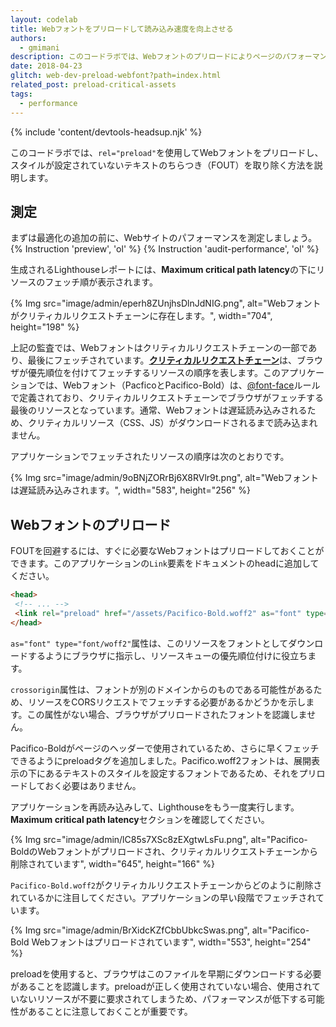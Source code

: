 ```yaml
---
layout: codelab
title: Webフォントをプリロードして読み込み速度を向上させる
authors:
  - gmimani
description: このコードラボでは、Webフォントのプリロードによりページのパフォーマンスを向上させる方法を学びます。
date: 2018-04-23
glitch: web-dev-preload-webfont?path=index.html
related_post: preload-critical-assets
tags:
  - performance
---
```


{% include 'content/devtools-headsup.njk' %}

このコードラボでは、`rel="preload"`を使用してWebフォントをプリロードし、スタイルが設定されていないテキストのちらつき（FOUT）を取り除く方法を説明します。

## 測定

まずは最適化の追加の前に、Webサイトのパフォーマンスを測定しましょう。{% Instruction 'preview', 'ol' %} {% Instruction 'audit-performance', 'ol' %}

生成されるLighthouseレポートには、**Maximum critical path latency**の下にリソースのフェッチ順が表示されます。

{% Img src="image/admin/eperh8ZUnjhsDlnJdNIG.png", alt="Webフォントがクリティカルリクエストチェーンに存在します。", width="704", height="198" %}

上記の監査では、Webフォントはクリティカルリクエストチェーンの一部であり、最後にフェッチされています。[**クリティカルリクエストチェーン**](https://developer.chrome.com/docs/lighthouse/performance/critical-request-chains/)は、ブラウザが優先順位を付けてフェッチするリソースの順序を表します。このアプリケーションでは、Webフォント（PacficoとPacifico-Bold）は、[@font-face](https://developers.google.com/web/fundamentals/performance/optimizing-content-efficiency/webfont-optimization#defining_a_font_family_with_font-face)ルールで定義されており、クリティカルリクエストチェーンでブラウザがフェッチする最後のリソースとなっています。通常、Webフォントは遅延読み込みされるため、クリティカルリソース（CSS、JS）がダウンロードされるまで読み込まれません。

アプリケーションでフェッチされたリソースの順序は次のとおりです。

{% Img src="image/admin/9oBNjZORrBj6X8RVlr9t.png", alt="Webフォントは遅延読み込みされます。", width="583", height="256" %}

## Webフォントのプリロード

FOUTを回避するには、すぐに必要なWebフォントはプリロードしておくことができます。このアプリケーションの`Link`要素をドキュメントのheadに追加してください。

```html
<head>
 <!-- ... -->
 <link rel="preload" href="/assets/Pacifico-Bold.woff2" as="font" type="font/woff2" crossorigin>
</head>
```

`as="font" type="font/woff2"`属性は、このリソースをフォントとしてダウンロードするようにブラウザに指示し、リソースキューの優先順位付けに役立ちます。

`crossorigin`属性は、フォントが別のドメインからのものである可能性があるため、リソースをCORSリクエストでフェッチする必要があるかどうかを示します。この属性がない場合、ブラウザがプリロードされたフォントを認識しません。

Pacifico-Boldがページのヘッダーで使用されているため、さらに早くフェッチできるようにpreloadタグを追加しました。Pacifico.woff2フォントは、展開表示の下にあるテキストのスタイルを設定するフォントであるため、それをプリロードしておく必要はありません。

アプリケーションを再読み込みして、Lighthouseをもう一度実行します。**Maximum critical path latency**セクションを確認してください。

{% Img src="image/admin/lC85s7XSc8zEXgtwLsFu.png", alt="Pacifico-BoldのWebフォントがプリロードされ、クリティカルリクエストチェーンから削除されています", width="645", height="166" %}

`Pacifico-Bold.woff2`がクリティカルリクエストチェーンからどのように削除されているかに注目してください。アプリケーションの早い段階でフェッチされています。

{% Img src="image/admin/BrXidcKZfCbbUbkcSwas.png", alt="Pacifico-Bold Webフォントはプリロードされています", width="553", height="254" %}

preloadを使用すると、ブラウザはこのファイルを早期にダウンロードする必要があることを認識します。preloadが正しく使用されていない場合、使用されていないリソースが不要に要求されてしまうため、パフォーマンスが低下する可能性があることに注意しておくことが重要です。
